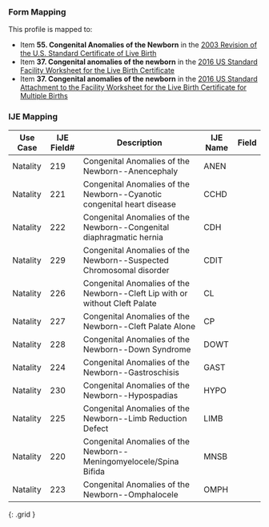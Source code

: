 ### Form Mapping
This profile is mapped to:
 * Item **55. Congenital Anomalies of the Newborn** in the [2003 Revision of the U.S. Standard Certificate of Live Birth](https://www.cdc.gov/nchs/data/dvs/birth11-03final-ACC.pdf)
 * Item **37. Congenital anomalies of the newborn** in the [2016 US Standard Facility Worksheet for the Live Birth Certificate](https://www.cdc.gov/nchs/data/dvs/facility-worksheet-2016-508.pdf)
 * Item **37. Congenital anomalies of the newborn** in the [2016 US Standard Attachment to the Facility Worksheet for the Live Birth Certificate for Multiple Births](https://www.cdc.gov/nchs/data/dvs/multiple-births-worksheet-2016.pdf)

### IJE Mapping

| **Use Case** | **IJE Field#** | **Description** | **IJE Name** | **Field** |
| ------------ | -------------- | --------------- | ------------ | --------- |
| Natality | 219 | Congenital Anomalies of the Newborn--Anencephaly | ANEN |  |
| Natality | 221 | Congenital Anomalies of the Newborn--Cyanotic congenital heart disease | CCHD |  |
| Natality | 222 | Congenital Anomalies of the Newborn--Congenital diaphragmatic hernia | CDH |  |
| Natality | 229 | Congenital Anomalies of the Newborn--Suspected Chromosomal disorder | CDIT |  |
| Natality | 226 | Congenital Anomalies of the Newborn--Cleft Lip with or without Cleft Palate | CL |  |
| Natality | 227 | Congenital Anomalies of the Newborn--Cleft Palate Alone | CP |  |
| Natality | 228 | Congenital Anomalies of the Newborn--Down Syndrome | DOWT |  |
| Natality | 224 | Congenital Anomalies of the Newborn--Gastroschisis | GAST |  |
| Natality | 230 | Congenital Anomalies of the Newborn--Hypospadias | HYPO |  |
| Natality | 225 | Congenital Anomalies of the Newborn--Limb Reduction Defect | LIMB |  |
| Natality | 220 | Congenital Anomalies of the Newborn--Meningomyelocele/Spina Bifida | MNSB |  |
| Natality | 223 | Congenital Anomalies of the Newborn--Omphalocele | OMPH |  |
{: .grid }
